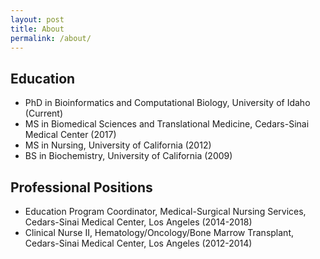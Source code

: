 ```yaml
---
layout: post
title: About
permalink: /about/
---
```



## Education

* PhD in Bioinformatics and Computational Biology, University of Idaho (Current)
* MS in Biomedical Sciences and Translational Medicine, Cedars-Sinai Medical Center (2017)
* MS in Nursing, University of California (2012)
* BS in Biochemistry, University of California (2009)

## Professional Positions

* Education Program Coordinator, Medical-Surgical Nursing Services, Cedars-Sinai Medical Center, Los Angeles (2014-2018)
* Clinical Nurse II, Hematology/Oncology/Bone Marrow Transplant, Cedars-Sinai Medical Center, Los Angeles (2012-2014)

